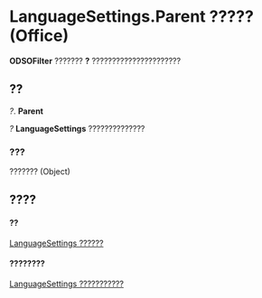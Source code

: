 
# LanguageSettings.Parent ????? (Office)

 **ODSOFilter** ??????? **?** ??????????????????????


## ??

 _?_. **Parent**

 _?_ **LanguageSettings** ??????????????


### ???

??????? (Object)


## ????


#### ??


[LanguageSettings ??????](936f7d61-87e5-e153-08d4-f8c5c8ef0710.md)
#### ????????


[LanguageSettings ???????????](http://msdn.microsoft.com/library/068383c2-78f1-2299-2087-9eaa3409e6fe%28Office.15%29.aspx)